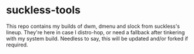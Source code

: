 # suckless-tools
This repo contains my builds of dwm, dmenu and slock from suckless's lineup. They're here in case I distro-hop, or need a fallback after tinkering with my system build. Needless to say, this will be updated and/or forked if required.
